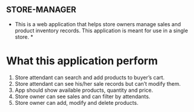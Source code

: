 ## STORE-MANAGER
* This is a web application that helps store owners manage sales and product inventory records. This application is meant for use in a single store. * 
# What this application perform
1.	Store attendant can search and add products to buyer’s cart.
2.	Store attendant can see his/her sale records but can’t modify them.
3.	App should show available products, quantity and price.
4.	Store owner can see sales and can filter by attendants.
5.	Store owner can add, modify and delete products.
